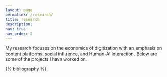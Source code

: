 ```yaml
---
layout: page
permalink: /research/
title: research
description: 
nav: true
nav_order: 2
---
```


<!-- _pages/publications.md -->
<div class="publications">

My research focuses on the economics of digitization
with an emphasis on content platforms, social influence,
and Human-AI interaction. Below are some of the projects 
I have worked on.

{% bibliography %}

</div>
